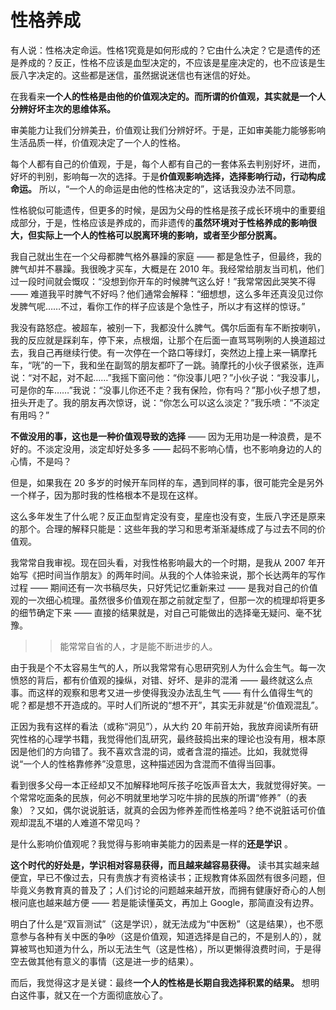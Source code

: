 # 性格养成

 有人说：性格决定命运。性格1究竟是如何形成的？它由什么决定？它是遗传的还是养成的？反正，性格不应该是血型决定的，不应该是星座决定的，也不应该是生辰八字决定的。这些都是迷信，虽然据说迷信也有迷信的好处。

 在我看来**一个人的性格是由他的价值观决定的。而所谓的价值观，其实就是一个人分辨好坏主次的思维体系。** 

 审美能力让我们分辨美丑，价值观让我们分辨好坏。于是，正如审美能力能够影响生活品质一样，价值观决定了一个人的性格。

 每个人都有自己的价值观，于是，每个人都有自己的一套体系去判别好坏，进而，好坏的判别，影响每一次的选择。于是**价值观影响选择，选择影响行动，行动构成命运。** 所以，“一个人的命运是由他的性格决定的”，这话我没办法不同意。



 性格貌似可能遗传，但更多的时候，是因为父母的性格是孩子成长环境中的重要组成部分，于是，性格应该是养成的，而非遗传的**虽然环境对于性格养成的影响很大，但实际上一个人的性格可以脱离环境的影响，或者至少部分脱离。** 

 我自己就出生在一个父母都脾气格外暴躁的家庭 —— 都是急性子，但最终，我的脾气却并不暴躁。我很晚才买车，大概是在 2010 年。我经常给朋友当司机，他们过一段时间就会慨叹：“没想到你开车的时候脾气这么好！”我常常因此哭笑不得 —— 难道我平时脾气不好吗？他们通常会解释：“细想想，这么多年还真没见过你发脾气呢……不过，看你工作的样子应该是个急性子，所以才有这样的惊讶。”

 我没有路怒症。被超车，被别一下，我都没什么脾气。偶尔后面有车不断按喇叭，我的反应就是踩刹车，停下来，点根烟，让那个在后面一直骂骂咧咧的人换道超过去，我自己再继续行使。有一次停在一个路口等绿灯，突然边上撞上来一辆摩托车，“咣”的一下，我和坐在副驾的朋友都吓了一跳。骑摩托的小伙子很紧张，连声说：“对不起，对不起……”我摇下窗问他：“你没事儿吧？”小伙子说：“我没事儿，可是你的车……”我说：“没事儿你还不走？我有保险，你有吗？”那小伙子想了想，扭头开走了。我的朋友再次惊讶，说：“你怎么可以这么淡定？”我乐喷：“不淡定有用吗？”

**不做没用的事，这也是一种价值观导致的选择**  —— 因为无用功是一种浪费，是不好的。不淡定没用，淡定却好处多多 —— 起码不影响心情，也不影响身边的人的心情，不是吗？

 但是，如果我在 20 多岁的时候开车同样的车，遇到同样的事，很可能完全是另外一个样子，因为那时我的性格根本不是现在这样。

 这么多年发生了什么呢？反正血型肯定没有变，星座也没有变，生辰八字还是原来的那个。合理的解释只能是：这些年我的学习和思考渐渐凝练成了与过去不同的价值观。

 我常常自我审视。现在回头看，对我性格影响最大的一个时期，是我从 2007 年开始写《把时间当作朋友》的两年时间。从我的个人体验来说，那个长达两年的写作过程 —— 期间还有一次书稿尽失，只好凭记忆重新来过 —— 是我对自己的价值观的一次细心梳理。虽然很多价值观在那之前就定型了，但那一次的梳理却将更多的细节确定下来 —— 直接的结果就是，对自己可能做出的选择毫无疑问、毫不犹豫。

> > 能常常自省的人，才是能不断进步的人。



 由于我是个不太容易生气的人，所以我常常有心思研究别人为什么会生气。每一次愤怒的背后，都有价值观的操纵，对错、好坏、是非的混淆 —— 最终就这么点事。而这样的观察和思考又进一步使得我没办法乱生气 —— 有什么值得生气的呢？都是想不开造成的。平时人们所说的“想不开”，其实无非就是“价值观混乱”。



 正因为我有这样的看法（或称“洞见”），从大约 20 年前开始，我放弃阅读所有研究性格的心理学书籍，我觉得他们乱研究，最终鼓捣出来的理论也没有用，根本原因是他们的方向错了。我不喜欢含混的词，或者含混的描述。比如，我就觉得说“一个人的性格靠修养”没意思，这种描述因为含混而不值得当回事。

 看到很多父母一本正经却又不加解释地呵斥孩子吃饭声音太大，我就觉得好笑。一个常常吃面条的民族，何必不明就里地学习吃牛排的民族的所谓“修养”（的表象）？又如，偶尔说说脏话，就真的会因为修养差而性格差吗？绝不说脏话可价值观却混乱不堪的人难道不常见吗？



 是什么影响价值观呢？我觉得与影响审美能力的因素是一样的**还是学识** 。

**这个时代的好处是，学识相对容易获得，而且越来越容易获得。** 读书其实越来越便宜，早已不像过去，只有贵族才有资格读书；正规教育体系固然有很多问题，但毕竟义务教育真的普及了；人们讨论的问题越来越开放，而拥有健康好奇心的人刨根问底也越来越方便 —— 若是能读懂英文，再加上 Google，那简直没有边界。

 明白了什么是“双盲测试”（这是学识），就无法成为“中医粉”（这是结果），也不愿意参与各种有关中医的争吵（这是价值观，知道选择是自己的，不是别人的），就算被骂也知道为什么，所以无法生气（这是性格），所以更懒得浪费时间，于是得空去做其他有意义的事情（这是进一步的结果）。

 而后，我觉得这才是关键：最终**一个人的性格是长期自我选择积累的结果。** 想明白这件事，就又在一个方面彻底放心了。

 